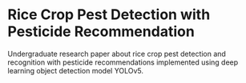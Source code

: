 # Rice Crop Pest Detection with Pesticide Recommendation
 Undergraduate research paper about rice crop pest detection and recognition with pesticide recommendations implemented using deep learning object detection model YOLOv5.
